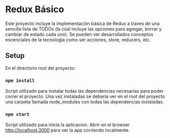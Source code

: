 # Redux Básico

Este proyecto incluye la implementación básica de Redux a traves de una sencilla lista de TODOs (la cúal incluye las opciones para agregar, borrar y cambiar de estado cada uno). Se pueden ver desarrollados conceptos escenciales de la tecnología como ser acciones, store, reducers, etc.

## Setup

En el directorio root del proyecto:

### `npm install`

Script utilizado para instalar todas las dependencias necesarias para poder correr el proyecto.
Una vez instaladas se deberia ver en el root del proyecto una carpeta llamada node_modules con 
todas las dependencias instaladas.

### `npm start`

Script utilizado para inicia la aplicacion.
Abrir en el browser [http://localhost:3000](http://localhost:3000) para ver la app corriendo localmente.

